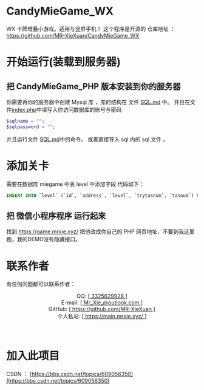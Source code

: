 # CandyMieGame_WX
WX 卡牌堆叠小游戏。适用与竖屏手机！
这个程序是开源的 仓库地址 ：
https://github.com/MR-XieXuan/CandyMieGame_WX

# 开始运行(装载到服务器)

## 把 CandyMieGame_PHP 版本安装到你的服务器
你需要再你的服务器中创建 Mysql 库 ，库的结构在 文件 [SQL.md](./SQL.md) 中。
并且在文件[index.php](./index.php)中填写入你访问数据库的账号与密码
```php
$sqlname = "";
$sqlpassword = "";
```
并且运行文件 [SQL.md](./SQL.md)中的命令。
或者直接导入 sql 内的 sql 文件 。

# 添加关卡
需要在数据库 miegame 中表 level 中添加字段 代码如下：
```sql
INSERT INTO `level` (`id`, `address`, `level`, `trytasnum`, `tasnum`) VALUES ([第几关], [json存放路径], 4, 0, 0);
```
## 把 微信小程序程序 运行起来
找到 https://game.mrxie.xyz/ 把他改成你自己的 PHP 网页地址，不要到我这里跑，我的DEMO没有隐藏接口。

#  联系作者
有任何问题都可以联系作者：
<br/>
<center>
QQ: <a href="https://qm.qq.com/cgi-bin/qm/qr?k=DCit0lvtepx0NIsyInE0ynJbVZT3PYzE&noverify=0">[ 3325629928 ]</a>
<br>
E-mail: <a href = "mailto:Mr_Xie_@outlook.com">[ Mr_Xie_@outlook.com ]</a>
<br>
GitHub: <a  href = "https://github.com/MR-XieXuan">[ https://github.com/MR-XieXuan }</a>
<br>
个人私站: <a href = "https://main.mrxie.xyz/">[ https://main.mrxie.xyz/ ]</a>
</center>
<br/>
<br/>

# 加入此项目
CSDN ： [https://bbs.csdn.net/topics/609056350](https://bbs.csdn.net/topics/609056350)

